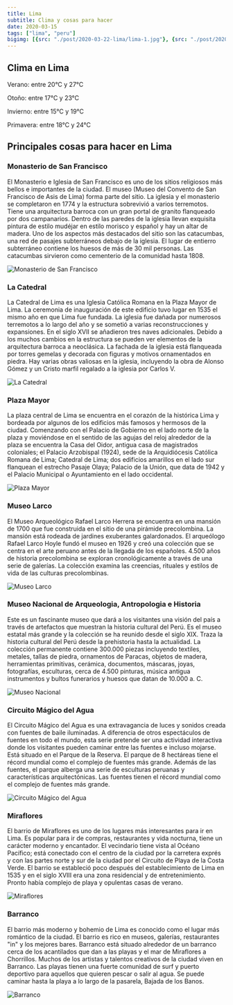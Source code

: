 ```yaml
---
title: Lima
subtitle: Clima y cosas para hacer
date: 2020-03-15
tags: ["lima", "peru"]
bigimg: [{src: "./post/2020-03-22-lima/lima-1.jpg"}, {src: "./post/2020-03-22-lima/lima-2.jpg"}, {src: "./post/2020-03-22-lima/lima-3.jpg"}]
---
```

 
## Clima en Lima
Verano: entre 20°C y 27°C
 
Otoño: entre 17°C y 23°C
 
Invierno: entre 15°C y 19°C
 
Primavera: entre 18°C y 24°C
 
## Principales cosas para hacer en Lima
 
### Monasterio de San Francisco
El Monasterio e Iglesia de San Francisco es uno de los sitios religiosos más bellos e importantes de la ciudad. El museo (Museo del Convento de San Francisco de Asis de Lima) forma parte del sitio. La iglesia y el monasterio se completaron en 1774 y la estructura sobrevivió a varios terremotos. Tiene una arquitectura barroca con un gran portal de granito flanqueado por dos campanarios. Dentro de las paredes de la iglesia llevan exquisita pintura de estilo mudéjar en estilo morisco y español y hay un altar de madera. Uno de los aspectos más destacados del sitio son las catacumbas, una red de pasajes subterráneos debajo de la iglesia. El lugar de entierro subterráneo contiene los huesos de más de 30 mil personas. Las catacumbas sirvieron como cementerio de la comunidad hasta 1808. 
 
 
![Monasterio de San Francisco](./lima-monasterio-de-san-francisco.jpg)
 
### La Catedral
La Catedral de Lima es una Iglesia Católica Romana en la Plaza Mayor de Lima. La ceremonia de inauguración de este edificio tuvo lugar en 1535 el mismo año en que Lima fue fundada. La iglesia fue dañada por numerosos terremotos a lo largo del año y se sometió a varias reconstrucciones y expansiones. En el siglo XVII se añadieron tres naves adicionales. Debido a los muchos cambios en la estructura se pueden ver elementos de la arquitectura barroca a neoclásica. La fachada de la iglesia está flanqueada por torres gemelas y decorada con figuras y motivos ornamentados en piedra. Hay varias obras valiosas en la iglesia, incluyendo la obra de Alonso Gómez y un Cristo marfil regalado a la iglesia por Carlos V. 
 
 
![La Catedral](./lima-la-catedral.jpg)
 
 
 
### Plaza Mayor
La plaza central de Lima se encuentra en el corazón de la histórica Lima y bordeada por algunos de los edificios más famosos y hermosos de la ciudad. Comenzando con el Palacio de Gobierno en el lado norte de la plaza y moviéndose en el sentido de las agujas del reloj alrededor de la plaza se encuentra la Casa del Oidor, antigua casa de magistrados coloniales; el Palacio Arzobispal (1924), sede de la Arquidiócesis Católica Romana de Lima; Catedral de Lima; dos edificios amarillos en el lado sur flanquean el estrecho Pasaje Olaya; Palacio de la Unión, que data de 1942 y el Palacio Municipal o Ayuntamiento en el lado occidental.  
 
![Plaza Mayor](./lima-plaza-mayor.jpg)
 
### Museo Larco
El Museo Arqueológico Rafael Larco Herrera se encuentra en una mansión de 1700 que fue construida en el sitio de una pirámide precolombina. La mansión está rodeada de jardines exuberantes galardonados. El arqueólogo Rafael Larco Hoyle fundó el museo en 1926 y creó una colección que se centra en el arte peruano antes de la llegada de los españoles.  4.500 años de historia precolombina se exploran cronológicamente a través de una serie de galerías. La colección examina las creencias, rituales y estilos de vida de las culturas precolombinas.
 
 
![Museo Larco](./lima-museo-larco.jpg)
 
### Museo Nacional de Arqueologia, Antropologia e Historia
Este es un fascinante museo que dará a los visitantes una visión del país a través de artefactos que muestran la historia cultural del Perú. Es el museo estatal más grande y la colección se ha reunido desde el siglo XIX.  Traza la historia cultural del Perú desde la prehistoria hasta la actualidad. La colección permanente contiene 300.000 piezas incluyendo textiles, metales, tallas de piedra, ornamentos de Paracas, objetos de madera, herramientas primitivas, cerámica, documentos, máscaras, joyas, fotografías, esculturas, cerca de 4.500 pinturas, música antigua instrumentos y bultos funerarios y huesos que datan de 10.000 a. C. 
  
 
![Museo Nacional](./lima-museo-nacional.jpg)
 
### Circuito Mágico del Agua
El Circuito Mágico del Agua es una extravagancia de luces y sonidos creada con fuentes de baile iluminadas. A diferencia de otros espectáculos de fuentes en todo el mundo, esta serie pretende ser una actividad interactiva donde los visitantes pueden caminar entre las fuentes e incluso mojarse. Está situado en el Parque de la Reserva. El parque de 8 hectáreas tiene el récord mundial como el complejo de fuentes más grande. Además de las fuentes, el parque alberga una serie de esculturas peruanas y características arquitectónicas. Las fuentes tienen el récord mundial como el complejo de fuentes más grande. 
 
 
![Circuito Mágico del Agua](./lima-circuito-magico-del-agua.jpg)


### Miraflores
El barrio de Miraflores es uno de los lugares más interesantes para ir en Lima. Es popular para ir de compras, restaurantes y vida nocturna, tiene un carácter moderno y encantador. El vecindario tiene vista al Océano Pacífico; está conectado con el centro de la ciudad por la carretera exprés y con las partes norte y sur de la ciudad por el Circuito de Playa de la Costa Verde. El barrio se estableció poco después del establecimiento de Lima en 1535 y en el siglo XVIII era una zona residencial y de entretenimiento. Pronto había complejo de playa y opulentas casas de verano. 
 
 
![Miraflores](./lima-miraflores.jpg)



### Barranco
El barrio más moderno y bohemio de Lima es conocido como el lugar más romántico de la ciudad. El barrio es rico en museos, galerías, restaurantes "in" y los mejores bares. Barranco está situado alrededor de un barranco cerca de los acantilados que dan a las playas y el mar de Miraflores a Chorrillos. Muchos de los artistas y talentos creativos de la ciudad viven en Barranco. Las playas tienen una fuerte comunidad de surf y puerto deportivo para aquellos que quieren pescar o salir al agua. Se puede caminar hasta la playa a lo largo de la pasarela, Bajada de los Banos. 
 
 
![Barranco](./lima-barranco.jpg)

